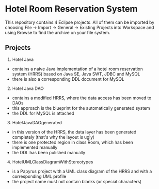# Hotel Room Reservation System
This repository contains 4 Eclipse projects. All of them can be imported by
choosing File -> Import -> General -> Existing Projects into Workspace and 
using Browse to find the archive on your file system.

## Projects

1. Hotel Java
- contains a naive Java implementation of a hotel room reservation system (HRRS)
based on Java SE, Java SWT, JDBC and MySQL
- there is also a corresponding DDL document for MySQL

2. Hotel Java DAO
- contains a modified HRRS, where the
data access has been moved to DAOs
- this approach is the blueprint for the automatically generated system
- the DDL for MySQL is attached

3. HotelJavaDAOgenerated
- in this version of the HRRS, the data layer has been generated completely
(that's why the layout is ugly)
- there is one protected region in class Room, which has been implemented manually
- the DDL has been polished manually

4. HotelUMLClassDiagramWithStereotypes
- is a Papyrus project with a UML class diagram of the HRRS
and with a corresponding UML profile
- the project name must not contain blanks (or special characters) 

